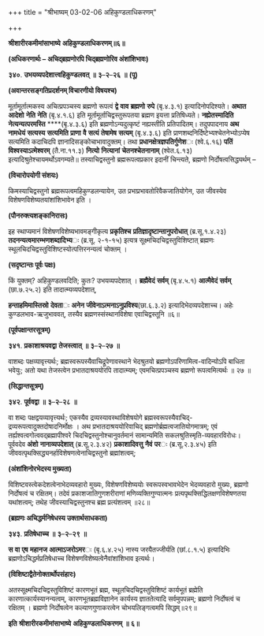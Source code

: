 +++
title = "श्रीभाष्यम् 03-02-06 अहिकुण्डलाधिकरणम्"

+++
<div claऽऽ="elementor-widget-container">

**श्रीशारीरकमीमांसाभाष्ये** **अहिकुण्डलाधिकरणम्॥६॥**

**(अधिकरणार्थः – अचिद्ब्रह्मणोरपि चिद्ब्रह्मणोरिव अंशांशिभावः)**

**३४०**. **उभयव्यपदेशात्त्वहिकुण्डलवत्** **॥** **३**–**२**–**२६** **॥** **(पू)**

**(अवान्तरसङ्गतिप्रदर्शनम् विचारणीयो विषयश्च)**

मूर्तामूर्तात्मकस्य अचित्प्रपञ्चस्य ब्रह्मणो रूपत्वं **द्वे** **वाव** **ब्रह्मणो** **रुपे** (बृ.४.३.१) इत्यादिनोपदिश्यते। **अथात** **आदेशो** **नेति** **नेति** (बृ.४.१.६) इति मूर्तामूर्ताचिद्वस्तुरूपतया ब्रह्मण इयत्ता प्रतिषिध्यते। **नह्येतस्मादिति** **नेत्यन्यत्परमस्ति** ****(बृ.४.३.६) इति ब्रह्मणोऽन्यदुत्कृष्टं नह्यस्तीति प्रतिपादितम्। तदुपपादनाय **अथ** **नामधेयं** **सत्यस्य** **सत्यमिति** **प्राणा** **वै** **सत्यं** **तेषामेष** **सत्यम्** (बृ.४.३.६) इति प्राणशब्दनिर्दिष्टेभ्यश्चेतनेभ्योऽप्येष सत्यमिति कदाचिदपि ज्ञानादिसङ्कोचाभावादुक्तम्। तथा **प्रधानक्षेत्रज्ञपतिर्गुणेश**ः (श्वे.६.१६) **पतिं** **विश्वस्याऽत्मेश्वरम्** (तै.ना.११.३) **नित्यो** **नित्यानां** **चेतनश्चेतनानाम्** (श्वेत.६.१३) इत्यादिश्रुतेश्चायमर्थोऽवगम्यते॥ तस्याचिद्वस्तुनो ब्रह्मरूपत्वप्रकार इदानीं चिन्त्यते, ब्रह्मणो निर्दोषत्वसिद्ध्यर्थम् –

**(विचारोपयोगी संशयः)**

किमस्याचिद्वस्तुनो ब्रह्मरूपत्वमहिकुण्डलन्यायेन, उत प्रभाप्रभावतोरिवैकजातियोगेन, उत जीवस्येव विशेषणविशेष्यतयांशांशिभावेन इति ।

**(पौनरुक्त्यशङ्कानिरासः)**

इह स्थाप्यमानं विशेषणविशेष्यभावमङ्गीकृत्य **प्रकृतिश्च** **प्रतिज्ञादृष्टान्तानुपरोधात्** (ब्र.सू.१.४.२३) **तदनन्यत्वमारम्भणशब्दादिभ्य**ः (ब्र.सू. २-१-१५) इत्यत्र सूक्ष्मचिदचिद्वस्तुविशिष्टात् ब्रह्मणः स्थूलचिदचिद्वस्तुविशिष्टस्योत्पत्तिरनन्यत्वं चोक्तम् ।

**(सदृष्टान्तः पूर्वः पक्षः)**

किं युक्तम्? अहिकुण्डलवदिति; कुतः? उभयव्यपदेशात् । **ब्रह्मैवेदं** **सर्वम्** (बृ.४.५.१) **आत्मैवेदं** **सर्वम्** (छा.७.२५.२) इति तादात्म्यव्यपदेशात्,

**हन्ताहमिमास्तिस्रो** **देवता**ः **अनेन** **जीवेनाऽत्मनाऽनुप्रविश्य**(छा.६.३.२) इत्यादिभेदव्यपदेशाच्च। अहेः कुण्डलभाव-ऋजुभाववत्, तस्यैव ब्रह्मणस्संस्थानविशेषा एवाचिद्वस्तूनि ॥६॥

**(पूर्वपक्षान्तरसूत्रम्)**

**३४१**. **प्रकाशाश्रयवद्वा** **तेजस्त्वात्** **॥** **३**–**२**–**२७** **॥**

वाशब्दः पक्षव्यावृत्त्यर्थः; ब्रह्मस्वरूपस्यैवाचिद्रूपेणावस्थाने भेदश्रुतयो ब्रह्मणोऽपरिणामित्व-वादिन्योऽपि बाधिता भवेयुः; अतो यथा तेजस्त्वेन प्रभातदाश्रययोरपि तादात्म्यम्; एवमचित्प्रपञ्चस्य ब्रह्मणो रूपत्वमित्यर्थः ॥ २७ ॥

**(सिद्धान्तसूत्रम्)**

**३४२**. **पूर्ववद्वा** **॥** **३**–**२**–**२८** **॥**

वा शब्दः पक्षद्वयव्यावृत्त्यर्थः; एकस्यैव द्रव्यस्यावस्थाविशेषयोगे ब्रह्मस्वरूपस्यैवाचिद्-द्रव्यरूपत्वादुक्तदोषादनिर्मोक्षः । अथ प्रभातदाश्रययोरिवाचिद् ब्रह्मणोर्ब्रह्मत्वजातियोगमात्रम्; एवं तर्ह्यश्वत्वगोत्ववद्ब्रह्मापीश्वरे चिदचिद्वस्तुनोश्चानुवर्तमानं सामान्यमिति सकलश्रुतिस्मृति-व्यवहारविरोधः। पूर्ववदेव **अंशो** **नानाव्यपदेशात्** (ब्र.सू.२.३.४२) **प्रकाशादिवत्तु** **नैवं** **पर**ः (ब्र.सू.२.३.४५) इति जीववत्पृथक्सिद्ध्यनर्हाविशेषणत्वेनाचिद्वस्तुनो ब्रह्मांशत्वम्;

**(अंशांशिनोरभेदस्य मुख्यता)**

विशिष्टवस्त्वेकदेशत्वेनाभेदव्यवहारो मुख्यः, विशेषणविशेष्ययोः स्वरूपस्वभावभेदेन भेदव्यवहारो मुख्यः, ब्रह्मणो निर्दोषत्वं च रक्षितम्। तदेवं प्रकाशजातिगुणशरीराणां मणिव्यक्तिगुण्यात्मनः प्रत्यपृथक्सिद्धिलक्षणविशेषणतया यथांशत्वम्; तथेह जीवस्याचिद्वस्तुनश्च ब्रह्म प्रत्यंशत्वम् ॥२८॥

**(ब्रह्मणः अचिद्धर्मनिषेधस्य उक्तार्थसाधकता)**

**३४३**. **प्रतिषेधाच्च** **॥** **३**–**२**–**२९** **॥**

**स** **वा** **एष** **महानज** **आत्माऽजरोऽमर**ः (बृ.६.४.२५) नास्य जरयैतज्जीर्यति (छां.८.१.५) इत्यादिभिः ब्रह्मणोऽचिद्धर्मप्रतिषेधाच्च विशेषणविशेष्यत्वेनैवांशांशिभाव इत्यर्थः।

**(विशिष्टाद्वैतेनोक्तार्थोपसंहारः)**

अतस्सूक्ष्मचिदचिद्वस्तुविशिष्टं कारणभूतं ब्रह्म, स्थूलचिदचिद्वस्तुविशिष्टं कार्यभूतं ब्रह्मेति कारणात्कार्यस्यानन्यत्वम्, कारणभूतब्रह्मविज्ञानेन कार्यस्य ज्ञाततेत्यादि सर्वमुपपन्नम्; ब्रह्मणो निर्दोषत्वं च रक्षितम् । ब्रह्मणो निर्दोषत्वेन कल्याणगुणाकरत्वेन चोभयलिङ्गत्वमपि सिद्धम्॥२९॥

**इति** **श्रीशारीरकमीमांसाभाष्ये** **अहिकुण्डलाधिकरणम्** **॥** **६॥**

</div>
